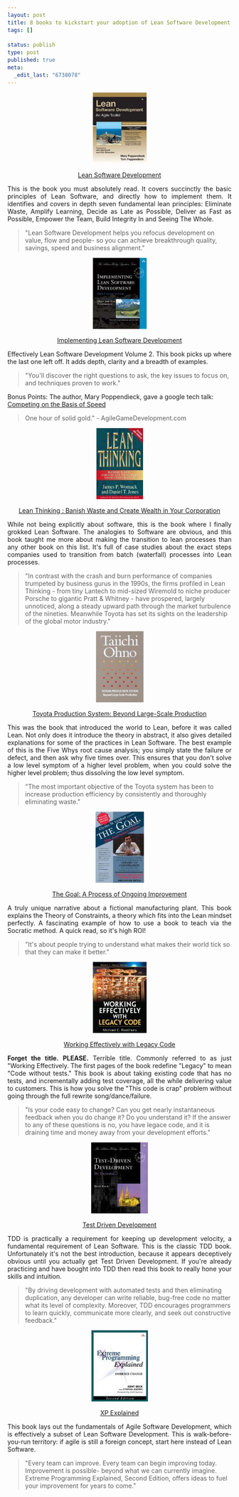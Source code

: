 ```yaml
--- 
layout: post
title: 8 books to kickstart your adoption of Lean Software Development
tags: []

status: publish
type: post
published: true
meta: 
  _edit_last: "6738078"
---
```

<p style="text-align:center;"><a href="http://www.amazon.com/gp/product/0321150783?ie=UTF8&amp;tag=timofitz-20&amp;link_code=as3&amp;camp=211189&amp;creative=373489&amp;creativeASIN=0321150783"><img class="size-full wp-image-83 aligncenter" title="Lean Software Development" src="/wordpress_files//2009/02/5187m7bb52l_sl160_.jpg" alt="5187m7bb52l_sl160_" width="121" height="160" /></a></p>
<p style="text-align:center;"><a href="http://www.amazon.com/gp/product/0321150783?ie=UTF8&amp;tag=timofitz-20&amp;link_code=as3&amp;camp=211189&amp;creative=373489&amp;creativeASIN=0321150783">Lean Software Development</a></p>
<p style="text-align:justify;">This is the book you must absolutely read. It covers succinctly the basic principles of Lean Software, and directly how to implement them. It identifies and covers in depth seven fundamental lean principles: Eliminate Waste, Amplify Learning, Decide as Late as Possible, Deliver as Fast as Possible, Empower the Team, Build Integrity In and Seeing The Whole.</p>

<blockquote>"Lean Software Development helps you refocus development on value, flow and people- so you can achieve breakthrough quality, savings, speed and business alignment."</blockquote>
<p style="text-align:center;"><a href="http://www.amazon.com/gp/product/0321437381?ie=UTF8&amp;tag=timofitz-20&amp;link_code=as3&amp;camp=211189&amp;creative=373489&amp;creativeASIN=0321437381"><img class="size-full wp-image-82 aligncenter" title="Implementing Lean Software Development" src="/wordpress_files//2009/02/51crrteaezl_sl160_.jpg" alt="Implementing Lean Software Development" width="121" height="160" /></a></p>
<p style="text-align:center;"><a href="http://www.amazon.com/gp/product/0321437381?ie=UTF8&amp;tag=timofitz-20&amp;link_code=as3&amp;camp=211189&amp;creative=373489&amp;creativeASIN=0321437381">Implementing Lean Software Development</a></p>
<p style="text-align:justify;">Effectively Lean Software Development Volume 2. This book picks up where the last one left off. It adds depth, clarity and a breadth of examples.</p>

<blockquote>"You'll discover the right questions to ask, the key issues to focus on, and techniques proven to work."</blockquote>
Bonus Points: The author, Mary Poppendieck, gave a google tech talk: <a href="http://video.google.com/videoplay?docid=-5105910452864283694">Competing on the Basis of Speed</a>
<blockquote>One hour of solid gold." - AgileGameDevelopment.com</blockquote>
<p style="text-align:center;"><a href="http://www.amazon.com/gp/product/0743249275?ie=UTF8&amp;tag=timofitz-20&amp;link_code=as3&amp;camp=211189&amp;creative=373489&amp;creativeASIN=0743249275"><img class="aligncenter size-full wp-image-81" title="Lean Thinking" src="/wordpress_files//2009/02/51hes69h5fl_sl160_.jpg" alt="Lean Thinking" width="105" height="160" /></a></p>
<p style="text-align:center;"><a href="http://www.amazon.com/gp/product/0743249275?ie=UTF8&amp;tag=timofitz-20&amp;link_code=as3&amp;camp=211189&amp;creative=373489&amp;creativeASIN=0743249275">Lean Thinking : Banish Waste and Create Wealth in Your Corporation</a></p>
<p style="text-align:justify;">While not being explicitly about software, this is the book where I finally grokked Lean Software. The analogies to Software are obvious, and this book taught me more about making the transition to lean processes than any other book on this list. It's full of case studies about the exact steps companies used to transition from batch (waterfall) processes into Lean processes.</p>

<blockquote>"In contrast with the crash and burn performance of companies trumpeted by business gurus in the 1990s, the firms profiled in Lean Thinking - from tiny Lantech to mid-sized Wiremold to niche producer Porsche to gigantic Pratt &amp; Whitney - have prospered, largely unnoticed, along a steady upward path through the market turbulence of the nineties. Meanwhile Toyota has set its sights on the leadership of the global motor industry."</blockquote>
<p style="text-align:center;"><a href="http://www.amazon.com/gp/product/0915299143?ie=UTF8&amp;tag=timofitz-20&amp;link_code=as3&amp;camp=211189&amp;creative=373489&amp;creativeASIN=0915299143"><img class="aligncenter size-full wp-image-80" title="Toyota Production System" src="/wordpress_files//2009/02/41dfqw77a5l_sl160_.jpg" alt="Toyota Production System" width="107" height="160" /></a></p>
<p style="text-align:center;"><a href="http://www.amazon.com/gp/product/0915299143?ie=UTF8&amp;tag=timofitz-20&amp;link_code=as3&amp;camp=211189&amp;creative=373489&amp;creativeASIN=0915299143">Toyota Production System: Beyond Large-Scale Production</a></p>
<p style="text-align:justify;">This was the book that introduced the world to Lean, before it was called Lean. Not only does it introduce the theory in abstract, it also gives detailed explanations for some of the practices in Lean Software. The best example of this is the Five Whys root cause analysis; you simply state the failure or defect, and then ask why five times over. This ensures that you don't solve a low level symptom of a higher level problem, when you could solve the higher level problem; thus dissolving the low level symptom.</p>

<blockquote>"The most important objective of the Toyota system has been to increase production efficiency by consistently and thoroughly eliminating waste."</blockquote>
<p style="text-align:center;"><a href="http://www.amazon.com/gp/product/0884271781?ie=UTF8&amp;tag=timofitz-20&amp;link_code=as3&amp;camp=211189&amp;creative=373489&amp;creativeASIN=0884271781"><img class="aligncenter size-full wp-image-79" title="The Goal: A Process of Ongoing Improvement" src="/wordpress_files//2009/02/51w2nxjaxhl_sl160_.jpg" alt="The Goal: A Process of Ongoing Improvement" width="109" height="160" /></a></p>
<p style="text-align:center;"><a href="http://www.amazon.com/gp/product/0884271781?ie=UTF8&amp;tag=timofitz-20&amp;link_code=as3&amp;camp=211189&amp;creative=373489&amp;creativeASIN=0884271781">The Goal: A Process of Ongoing Improvement</a></p>
<p style="text-align:justify;">A truly unique narrative about a fictional manufacturing plant. This book explains the Theory of Constraints, a theory which fits into the Lean mindset perfectly. A fascinating example of how to use a book to teach via the Socratic method. A quick read, so it's high ROI!</p>

<blockquote>"It's about people trying to understand what makes their world tick so that they can make it better."</blockquote>
<p style="text-align:center;"><a href="http://www.amazon.com/gp/product/0131177052?ie=UTF8&amp;tag=timofitz-20&amp;link_code=as3&amp;camp=211189&amp;creative=373489&amp;creativeASIN=0131177052"><img class="aligncenter size-full wp-image-78" title="Working Effectively with Legacy Code" src="/wordpress_files//2009/02/51rcxgpxq8l_sl160_.jpg" alt="Working Effectively with Legacy Code" width="121" height="160" /></a></p>
<p style="text-align:center;"><a href="http://www.amazon.com/gp/product/0131177052?ie=UTF8&amp;tag=timofitz-20&amp;link_code=as3&amp;camp=211189&amp;creative=373489&amp;creativeASIN=0131177052">Working Effectively with Legacy Code</a></p>
<p style="text-align:justify;"><strong>Forget the title.</strong> <strong>PLEASE.</strong> Terrible title. Commonly referred to as just "Working Effectively. The first pages of the book redefine "Legacy" to mean "Code without tests." This book is about taking existing code that has no tests, and incrementally adding test coverage, all the while delivering value to customers. This is how you solve the "This code is crap" problem without going through the full rewrite song/dance/failure.</p>

<blockquote>"Is your code easy to change? Can you get nearly instantaneous feedback when you do change it? Do you understand it? If the answer to any of these questions is no, you have legace code, and it is draining time and money away from your development efforts."</blockquote>
<p style="text-align:center;"><a href="http://www.amazon.com/gp/product/0321146530?ie=UTF8&amp;tag=timofitz-20&amp;link_code=as3&amp;camp=211189&amp;creative=373489&amp;creativeASIN=0321146530"><img class="aligncenter size-full wp-image-77" title="Test-Driven Development" src="/wordpress_files//2009/02/513pzwjdh7l_sl160_.jpg" alt="Test-Driven Development" width="128" height="160" /></a></p>
<p style="text-align:center;"><a href="http://www.amazon.com/gp/product/0321146530?ie=UTF8&amp;tag=timofitz-20&amp;link_code=as3&amp;camp=211189&amp;creative=373489&amp;creativeASIN=0321146530">Test Driven Development</a></p>
<p style="text-align:justify;">TDD is practically a requirement for keeping up development velocity, a fundamental requirement of Lean Software. This is the classic TDD book. Unfortunately it's not the best introduction, because it appears deceptively obvious until you actually get Test Driven Development. If you're already practicing and have bought into TDD then read this book to really hone your skills and intuition.</p>

<blockquote>"By driving development with automated tests and then eliminating duplication, any developer can write reliable, bug-free code no matter what its level of complexity. Moreover, TDD encourages programmers to learn quickly, communicate more clearly, and seek out constructive feedback."</blockquote>
<p style="text-align:center;"><a href="http://www.amazon.com/gp/product/0321278658?ie=UTF8&amp;tag=timofitz-20&amp;link_code=as3&amp;camp=211189&amp;creative=373489&amp;creativeASIN=0321278658"><img class="aligncenter size-full wp-image-76" title="Extreme Programming Explained" src="/wordpress_files//2009/02/51qxx561dil_sl160_.jpg" alt="Extreme Programming Explained" width="127" height="160" /></a></p>
<p style="text-align:center;"><a href="http://www.amazon.com/gp/product/0321278658?ie=UTF8&amp;tag=timofitz-20&amp;link_code=as3&amp;camp=211189&amp;creative=373489&amp;creativeASIN=0321278658">XP Explained</a></p>
<p style="text-align:justify;">This book lays out the fundamentals of Agile Software Development, which is effectively a subset of Lean Software Development. This is walk-before-you-run territory: if agile is still a foreign concept, start here instead of Lean Software.</p>

<blockquote>"Every team can improve. Every team can begin improving today. Improvement is possible- beyond what we can currently imagine. Extreme Programming Explained, Second Edition, offers ideas to fuel your improvement for years to come."</blockquote>
